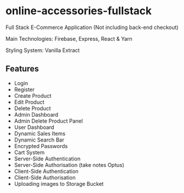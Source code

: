 # online-accessories-fullstack

Full Stack E-Commerce Application (Not including back-end checkout)

Main Technologies: Firebase, Express, React & Yarn

Styling System: Vanilla Extract

## Features
<ul>
  <li>Login</li>
  <li>Register</li>
  <li>Create Product</li>
  <li>Edit Product</li>
  <li>Delete Product</li>
  <li>Admin Dashboard</li>
  <li>Admin Delete Product Panel</li>
  <li>User Dashboard</li>
  <li>Dynamic Sales Items</li>
  <li>Dynamic Search Bar</li>
  <li>Encrypted Passwords</li>
  <li>Cart System</li>
  <li>Server-Side Authentication</li>
  <li>Server-Side Authorisation (take notes Optus)</li>
  <li>Client-Side Authentication</li>
  <li>Client-Side Authorisation</li>
  <li>Uploading images to Storage Bucket</li>
</ul>
